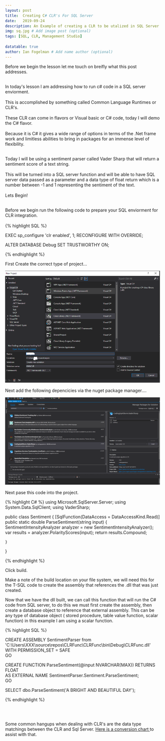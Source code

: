 ```yaml
---
layout: post
title:  Creating C# CLR's For SQL Server
date:   2019-09-24
description: An Example of creating a CLR to be utalized in SQL Server
img: sq.jpg # Add image post (optional)
tags: [SQL, CLR, Management Studio]

datatable: true
author: Ian Fogelman # Add name author (optional)
---
```


Before we begin the lesson let me touch on breifly what this post addresses.
<br>
<br>

In today's lesson I am addressing how to run c# code in a SQL server enviorment.
<br>
<br>
This is accomplished by something called Common Language Runtimes or CLR's.
<br>
<br>
These CLR can come in flavors or Visual basic or C# code, today I will demo the C# flavor.
<br>
<br>
Because it is C# it gives a wide range of options in terms of the .Net frame work and limitless abilities to bring in packages for an immense level of flexibility.
<br>
<br>

Today I will be using a sentiment parser called Vader Sharp that will return a sentiment score of a text string.
<br>
<br>
This will be turned into a SQL server function and will be able to have SQL server data passed as a parameter and a data type of float return which is a number between -1 and 1 representing the sentiment of the text.
<br>
<br>
Lets Begin!
<br>
<br>

Before we begin run the following code to prepare your SQL enviorment for CLR integration.
<br>
<br>
{% highlight SQL %}

EXEC sp_configure 'clr enabled', 1;  RECONFIGURE WITH OVERRIDE;

ALTER DATABASE Debug SET TRUSTWORTHY ON;

{% endhighlight %}



First Create the correct type of project...

![CLR Project Type](/assets/img/CLR1.png)

Next add the following depencicies via the nuget package manager....

![CLR Project Type](/assets/img/CLR2.png)

Next pase this code into the project.

{% highlight C# %}
using Microsoft.SqlServer.Server;
using System.Data.SqlClient;
using VaderSharp;

public class Sentiment
{
    [SqlFunction(DataAccess = DataAccessKind.Read)]
    public static double ParseSentiment(string input)
    {
        SentimentIntensityAnalyzer analyzer = new SentimentIntensityAnalyzer();
        var results = analyzer.PolarityScores(input);
        return results.Compound;

    }
}

{% endhighlight %}

Click build.

Make a note of the build location on your file system, we will need this for the T-SQL code to create the assembly that references the .dll that was just created.

Now that we have the dll built, we can call this function that will run the C# code from SQL server, to do this we must first create the assembly, then create a database object to reference that external assembly. This can be any type of database object ( stored procedure, table value function, scalar function) in this example I am using a scalar function.

{% highlight SQL %}

CREATE ASSEMBLY SentimentParser from 'C:\Users\XXX\source\repos\CLRFunc\CLRFunc\bin\Debug\CLRFunc.dll' WITH PERMISSION_SET = SAFE  
GO 

CREATE FUNCTION ParseSentiment(@input NVARCHAR(MAX)) 
RETURNS FLOAT   
AS EXTERNAL NAME SentimentParser.Sentiment.ParseSentiment;   
GO  

SELECT dbo.ParseSentiment('A BRIGHT AND BEAUTIFUL DAY'); 

{% endhighlight %}

<br>
<br>

Some common hangups when dealing with CLR's are the data type matchings between the CLR and Sql Server.
<a href="https://docs.microsoft.com/en-us/dotnet/framework/data/adonet/sql/linq/sql-clr-type-mapping" target="_blank"> Here is a conversion chart </a> to assist with that.


